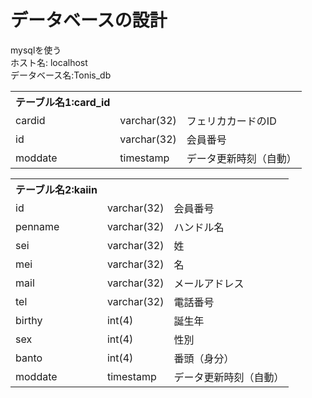 # データベースの設計
mysqlを使う<br>
ホスト名: localhost <br>
データベース名:Tonis_db<br>


<table>
<th>テーブル名1:card_id</th>
<tr><td>cardid</td><td>varchar(32)</td><td>フェリカカードのID</td></tr>
<tr><td>id</td><td>varchar(32)</td><td>会員番号</td></tr>
<tr><td>moddate</td><td>timestamp</td><td>データ更新時刻（自動）</td></tr>
</table>



<table>
<th>テーブル名2:kaiin</th>
<tr><td>id</td><td>varchar(32)</td><td>会員番号</td></tr>
<tr><td>penname</td><td>varchar(32)</td><td>ハンドル名</td></tr>
<tr><td>sei</td><td>varchar(32)</td><td>姓</td></tr>
<tr><td>mei</td><td>varchar(32)</td><td>名</td></tr>
<tr><td>mail</td><td>varchar(32)</td><td>メールアドレス</td></tr>
<tr><td>tel</td><td>varchar(32)</td><td>電話番号</td></tr>
<tr><td>birthy</td><td>int(4)</td><td>誕生年</td></tr>
<tr><td>sex</td><td>int(4)</td><td>性別</td></tr>
<tr><td>banto</td><td>int(4)</td><td>番頭（身分）</td></tr>
<tr><td>moddate</td><td>timestamp</td><td>データ更新時刻（自動）</td></tr>




